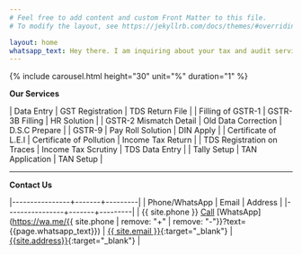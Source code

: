 ```yaml
---
# Feel free to add content and custom Front Matter to this file.
# To modify the layout, see https://jekyllrb.com/docs/themes/#overriding-theme-defaults

layout: home
whatsapp_text: Hey there. I am inquiring about your tax and audit service.
---
```


{% include carousel.html height="30" unit="%" duration="1" %}

**Our Services**

| Data Entry | GST Registration | TDS Return File |
| Filling of GSTR-1 | GSTR-3B Filling | HR Solution |
| GSTR-2 Mismatch Detail | Old Data Correction | D.S.C Prepare |
| GSTR-9 |  Pay Roll Solution  | DIN Apply | 
| Certificate of L.E.I | Certificate  of Pollution | Income Tax Return | 
| TDS Registration on Traces | Income Tax Scrutiny | TDS Data Entry | 
| Tally Setup | TAN Application | TAN Setup |

---
**Contact Us**

|----------------+-------+---------|
| Phone/WhatsApp | Email | Address |
|----------------+-------+---------|
| {{ site.phone }} [Call](tel:{{site.phone}}) [WhatsApp](https://wa.me/{{ site.phone | remove: "+" | remove: "-"}}?text={{page.whatsapp_text}}) | [{{ site.email }}]({{site.email_link}}){:target="_blank"} | [{{site.address}}](site.address_map_link){:target="_blank"} |
 
 
  
 
 
 
 
 
 
 